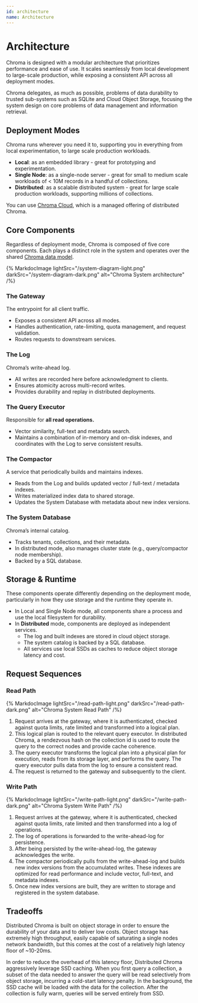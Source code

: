 ```yaml
---
id: architecture
name: Architecture
---
```


# Architecture

Chroma is designed with a modular architecture that prioritizes performance and ease of use. It scales seamlessly from local development to large-scale production, while exposing a consistent API across all deployment modes.

Chroma delegates, as much as possible, problems of data durability to trusted sub-systems such as SQLite and Cloud Object Storage, focusing the system design on core problems of data management and information retrieval.

## Deployment Modes

Chroma runs wherever you need it to, supporting you in everything from local experimentation, to large scale production workloads.

- **Local**: as an embedded library - great for prototyping and experimentation.
- **Single Node**: as a single-node server - great for small to medium scale workloads of < 10M records in a handful of collections.
- **Distributed**: as a scalable distributed system - great for large scale production workloads, supporting millions of collections.

You can use [Chroma Cloud](https://www.trychroma.com/signup?utm_source=docs-architecture), which is a managed offering of distributed Chroma.

## Core Components

Regardless of deployment mode, Chroma is composed of five core components. Each plays a distinct role in the system and operates over the shared [Chroma data model](../overview/data-model).

{% MarkdocImage lightSrc="/system-diagram-light.png" darkSrc="/system-diagram-dark.png" alt="Chroma System architecture" /%}

### The Gateway

The entrypoint for all client traffic.

- Exposes a consistent API across all modes.
- Handles authentication, rate-limiting, quota management, and request validation.
- Routes requests to downstream services.

### The Log

Chroma’s write-ahead log.

- All writes are recorded here before acknowledgment to clients.
- Ensures atomicity across multi-record writes.
- Provides durability and replay in distributed deployments.

### The Query Executor

Responsible for **all read operations.**

- Vector similarity, full-text and metadata search.
- Maintains a combination of in-memory and on-disk indexes, and coordinates with the Log to serve consistent results.

### The Compactor

A service that periodically builds and maintains indexes.

- Reads from the Log and builds updated vector / full-text / metadata indexes.
- Writes materialized index data to shared storage.
- Updates the System Database with metadata about new index versions.

### The System Database

Chroma’s internal catalog.

- Tracks tenants, collections, and their metadata.
- In distributed mode, also manages cluster state (e.g., query/compactor node membership).
- Backed by a SQL database.

## Storage & Runtime

These components operate differently depending on the deployment mode, particularly in how they use storage and the runtime they operate in.

- In Local and Single Node mode, all components share a process and use the local filesystem for durability.
- In **Distributed** mode, components are deployed as independent services.
  - The log and built indexes are stored in cloud object storage.
  - The system catalog is backed by a SQL database.
  - All services use local SSDs as caches to reduce object storage latency and cost.

## Request Sequences

### Read Path

{% MarkdocImage lightSrc="/read-path-light.png" darkSrc="/read-path-dark.png" alt="Chroma System Read Path" /%}

1. Request arrives at the gateway, where it is authenticated, checked against quota limits, rate limited and transformed into a logical plan.
2. This logical plan is routed to the relevant query executor. In distributed Chroma, a rendezvous hash on the collection id is used to route the query to the correct nodes and provide cache coherence.
3. The query executor transforms the logical plan into a physical plan for execution, reads from its storage layer, and performs the query. The query executor pulls data from the log to ensure a consistent read.
4. The request is returned to the gateway and subsequently to the client.

### Write Path

{% MarkdocImage lightSrc="/write-path-light.png" darkSrc="/write-path-dark.png" alt="Chroma System Write Path" /%}

1. Request arrives at the gateway, where it is authenticated, checked against quota limits, rate limited and then transformed into a log of operations.
2. The log of operations is forwarded to the write-ahead-log for persistence.
3. After being persisted by the write-ahead-log, the gateway acknowledges the write.
4. The compactor periodically pulls from the write-ahead-log and builds new index versions from the accumulated writes. These indexes are optimized for read performance and include vector, full-text, and metadata indexes.
5. Once new index versions are built, they are written to storage and registered in the system database.

## Tradeoffs

Distributed Chroma is built on object storage in order to ensure the durability of your data and to deliver low costs. Object storage has extremely high throughput, easily capable of saturating a single nodes network bandwidth, but this comes at the cost of a relatively high latency floor of ~10-20ms.

In order to reduce the overhead of this latency floor, Distributed Chroma aggressively leverage SSD caching. When you first query a collection, a subset of the data needed to answer the query will be read selectively from object storage, incurring a cold-start latency penalty. In the background, the SSD cache will be loaded with the data for the collection. After the collection is fully warm, queries will be served entirely from SSD.
